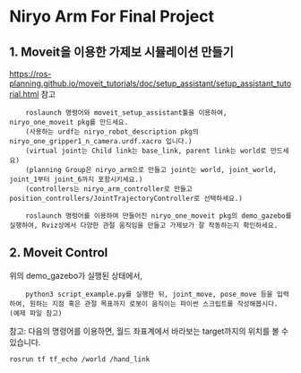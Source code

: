 # Niryo Arm For Final Project

## 1. Moveit을 이용한 가제보 시뮬레이션 만들기
https://ros-planning.github.io/moveit_tutorials/doc/setup_assistant/setup_assistant_tutorial.html 참고

```
    roslaunch 명령어와 moveit_setup_assistant툴을 이용하여, niryo_one_moveit pkg를 만드세요.
    (사용하는 urdf는 niryo_robot_description pkg의 niryo_one_gripper1_n_camera.urdf.xacro 입니다.)
    (virtual joint는 Child link는 base_link, parent link는 world로 만드세요)
    (planning Group은 niryo_arm으로 만들고 joint는 world, joint_world, joint_1부터 joint_6까지 포함시키세요.)
    (controllers는 niryo_arm_controller로 만들고 position_controllers/JointTrajectoryController로 선택하세요.)

    roslaunch 명렁어를 이용하여 만들어진 niryo_one_moveit pkg의 demo_gazebo를 실행하여, Rviz상에서 다양한 관절 움직임을 만들고 가제보가 잘 작동하는지 확인하세요.
```

## 2. Moveit Control
위의 demo_gazebo가 실행된 상태에서, 
```
    python3 script_example.py를 실행한 뒤, joint_move, pose_move 등을 입력하여, 원하는 지점 혹은 관절 목표까지 로봇이 움직이는 파이썬 스크립트를 작성해봅시다. (예제 파일 참고) 
```
참고: 다음의 명령어를 이용하면, 월드 좌표계에서 바라보는 target까지의 위치를 볼 수 있습니다. 
```
rosrun tf tf_echo /world /hand_link 
```
